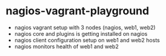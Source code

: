 # nagios-vagrant-playground

* nagios vagrant setup with 3 nodes (nagios, web1, web2)
* nagios core and plugins is getting installed on nagios
* nagios client configuration setup on web1 and web2 hosts
* nagios monitors health of web1 and web2
